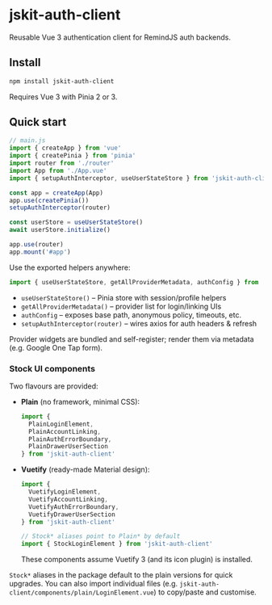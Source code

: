 # jskit-auth-client

Reusable Vue 3 authentication client for RemindJS auth backends.

## Install

```bash
npm install jskit-auth-client
```

Requires Vue 3 with Pinia 2 or 3.

## Quick start

```js
// main.js
import { createApp } from 'vue'
import { createPinia } from 'pinia'
import router from './router'
import App from './App.vue'
import { setupAuthInterceptor, useUserStateStore } from 'jskit-auth-client'

const app = createApp(App)
app.use(createPinia())
setupAuthInterceptor(router)

const userStore = useUserStateStore()
await userStore.initialize()

app.use(router)
app.mount('#app')
```

Use the exported helpers anywhere:

```js
import { useUserStateStore, getAllProviderMetadata, authConfig } from 'jskit-auth-client'
```

- `useUserStateStore()` – Pinia store with session/profile helpers
- `getAllProviderMetadata()` – provider list for login/linking UIs
- `authConfig` – exposes base path, anonymous policy, timeouts, etc.
- `setupAuthInterceptor(router)` – wires axios for auth headers & refresh

Provider widgets are bundled and self-register; render them via metadata (e.g. Google One Tap form).

### Stock UI components

Two flavours are provided:

- **Plain** (no framework, minimal CSS):

  ```js
  import {
    PlainLoginElement,
    PlainAccountLinking,
    PlainAuthErrorBoundary,
    PlainDrawerUserSection
  } from 'jskit-auth-client'
  ```

- **Vuetify** (ready-made Material design):

  ```js
  import {
    VuetifyLoginElement,
    VuetifyAccountLinking,
    VuetifyAuthErrorBoundary,
    VuetifyDrawerUserSection
  } from 'jskit-auth-client'

  // Stock* aliases point to Plain* by default
  import { StockLoginElement } from 'jskit-auth-client'
  ```

  These components assume Vuetify 3 (and its icon plugin) is installed.

`Stock*` aliases in the package default to the plain versions for quick upgrades. You can also import individual files (e.g. `jskit-auth-client/components/plain/LoginElement.vue`) to copy/paste and customise.
